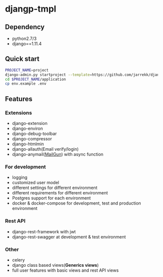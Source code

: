 # djangp-tmpl

## Dependency

* python2.7/3
* django==1.11.4

## Quick start

``` bash
PROJECT_NAME=project
django-admin.py startproject --template=https://github.com/jarrekk/django-tmpl/archive/master.zip --extension=example,py,ini $PROJECT_NAME
cd $PROJECT_NAME/application
cp env.example .env
```

## Features

### Extensions

* django-extension
* django-environ
* django-debug-toolbar
* django-compressor
* django-htmlmin
* django-allauth(Email verify/login)
* django-anymail([MailGun](https://www.mailgun.com/)) with async function

### For development

* logging
* customized user model
* different settings for different environment
* different requirements for different environment
* Postgres support for each environment
* docker & docker-compose for development, test and production environment

### Rest API

* django-rest-framework with jwt
* django-rest-swagger at development & test environment

### Other

* celery
* django class based views(**Generics views**)
* full user features with basic views and rest API views

